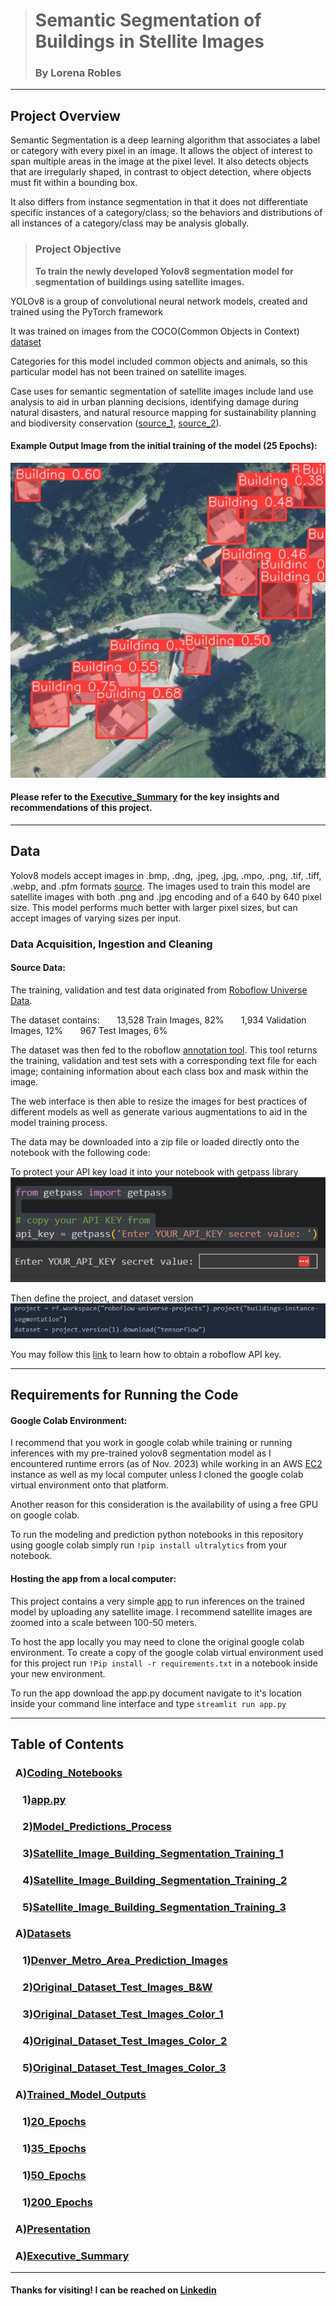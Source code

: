 ># Semantic Segmentation of Buildings in Stellite Images
>### By Lorena Robles
---

## Project Overview

Semantic Segmentation is a deep learning algorithm that associates a label or category with every pixel in an image.
It allows the object of interest to span multiple areas in the image at the pixel level. It also detects objects that are irregularly shaped, in contrast to object detection, where objects must fit within a bounding box. 

It also differs from instance segmentation in that it does not differentiate specific instances of a category/class; so the behaviors and distributions of all instances of a category/class may be analysis globally. 

>### Project Objective
>
>**To train the newly developed Yolov8 segmentation model for segmentation of buildings using satellite images.** 

YOLOv8 is a group of convolutional neural network models, created and trained using the PyTorch framework

It was trained on images from the COCO(Common Objects in Context) [dataset](https://tech.amikelive.com/node-718/what-object-categories-labels-are-in-coco-dataset/)

Categories for this model included common objects and animals, so this particular model has not been trained on satellite images. 

Case uses for semantic segmentation of satellite images include land use analysis to aid in urban planning decisions, identifying damage during natural disasters, and natural resource mapping for sustainability planning and biodiversity conservation ([source_1](https://keymakr.com/blog/semantic-segmentation-uses-and-applications/), [source_2](https://www.pnas.org/doi/10.1073/pnas.2109217118)).

#### Example Output Image from the initial training of the model (25 Epochs):
<img src="./Presentation/Presentation Images/Readme_Image (1).jpg"/>

#### Please refer to the [Executive_Summary](Executive_Summary.md) for the key insights and recommendations of this project. 
---

## Data
Yolov8 models accept images in .bmp, .dng, .jpeg, .jpg, .mpo, .png, .tif, .tiff, .webp, and .pfm formats [source](https://docs.ultralytics.com/modes/predict/#images). The images used to train this model are satellite images with both .png and .jpg encoding and of a 640 by 640 pixel size. This model performs much better with larger pixel sizes, but can accept images of varying sizes per input. 

### Data Acquisition, Ingestion and Cleaning 

#### Source Data:
The training, validation and test data originated from [Roboflow Universe Data](https://universe.roboflow.com/roboflow-universe-projects/buildings-instance-segmentation/dataset/2). 

The dataset contains:
&nbsp;&nbsp;&nbsp;&nbsp;&nbsp; 13,528 Train Images, 82%
&nbsp;&nbsp;&nbsp;&nbsp;&nbsp; 1,934 Validation Images, 12%
&nbsp;&nbsp;&nbsp;&nbsp;&nbsp; 967 Test Images, 6%

The dataset was then fed to the roboflow [annotation tool](https://roboflow.com/annotate). This tool returns the training, validation and test sets with a corresponding text file for each image; containing information about each class box and mask within the image.

The web interface is then able to resize the images for best practices of different models as well as generate various augmentations to aid in the model training process. 

The data may be downloaded into a zip file or loaded directly onto the notebook with the following code:

To protect your API key load it into your notebook with getpass library
<img src="./Presentation/Presentation Images/Loading_Roboflow_Key.png">

Then define the project, and dataset version
<img src="./Presentation/Presentation Images/code_to_grab_data.png">

You may follow this [link](https://docs.roboflow.com/api-reference/authentication) to learn how to obtain a roboflow API key. 

---

## Requirements for Running the Code

#### Google Colab Environment:

I recommend that you work in google colab while training or running inferences with my pre-trained yolov8 segmentation model as I encountered runtime errors (as of Nov. 2023) while working in an AWS [EC2](https://aws.amazon.com/ec2/instance-types/) instance as well as my local computer unless I cloned the google colab virtual environment onto that platform.

Another reason for this consideration is the availability of using a free GPU on google colab. 

To run the modeling and prediction python notebooks in this repository using google colab simply run ```!pip install ultralytics``` from your notebook.


#### Hosting the app from a local computer:
This project contains a very simple [app](./Coding_Notebooks/app.py) to run inferences on the trained model by uploading any satellite image. I recommend satellite images are zoomed into a scale between 100-50 meters. 

To host the app locally you may need to clone the original google colab environment. To  create a copy of the google colab virtual environment used for this project run `!Pip install -r requirements.txt` in a notebook inside your new environment. 

To run the app download the app.py document navigate to it's location inside your command line interface and type `streamlit run app.py`


---
## Table of Contents
### &nbsp;&nbsp;A)[Coding_Notebooks](./Coding_Notebooks/)
### &nbsp;&nbsp;&nbsp;&nbsp;&nbsp;1)[app.py](./Coding_Notebooks/app.py)
### &nbsp;&nbsp;&nbsp;&nbsp;&nbsp;2)[Model_Predictions_Process](./Coding_Notebooks/Model_Predictions_Process.ipynb)
### &nbsp;&nbsp;&nbsp;&nbsp;&nbsp;3)[Satellite_Image_Building_Segmentation_Training_1](./Coding_Notebooks/Satellite_Image_Building_Segmentation_Training_1.ipynb)
### &nbsp;&nbsp;&nbsp;&nbsp;&nbsp;4)[Satellite_Image_Building_Segmentation_Training_2](./Coding_Notebooks/Satellite_Image_Building_Segmentation_Training_2.ipynb)
### &nbsp;&nbsp;&nbsp;&nbsp;&nbsp;5)[Satellite_Image_Building_Segmentation_Training_3]()
### &nbsp;&nbsp;A)[Datasets](./Datasets/)
### &nbsp;&nbsp;&nbsp;&nbsp;&nbsp;1)[Denver_Metro_Area_Prediction_Images](./Datasets/Denver_Metro_Area_Prediction_Images/)
### &nbsp;&nbsp;&nbsp;&nbsp;&nbsp;2)[Original_Dataset_Test_Images_B&W](./Datasets/Original_Dataset_Test_Images_B&W/)
### &nbsp;&nbsp;&nbsp;&nbsp;&nbsp;3)[Original_Dataset_Test_Images_Color_1](./Datasets/Original_Dataset_Test_Images_Color_1/)
### &nbsp;&nbsp;&nbsp;&nbsp;&nbsp;4)[Original_Dataset_Test_Images_Color_2](./Datasets/Original_Dataset_Test_Images_Color_2/)
### &nbsp;&nbsp;&nbsp;&nbsp;&nbsp;5)[Original_Dataset_Test_Images_Color_3](./Datasets/Original_Dataset_Test_Images_Color_3/)
### &nbsp;&nbsp;A)[Trained_Model_Outputs](./Trained_Model_Outputs/) 
### &nbsp;&nbsp;&nbsp;&nbsp;&nbsp;1)[20_Epochs](./Trained_Model_Outputs/20_epochs/)
### &nbsp;&nbsp;&nbsp;&nbsp;&nbsp;1)[35_Epochs](./Trained_Model_Outputs/35_epochs/)
### &nbsp;&nbsp;&nbsp;&nbsp;&nbsp;1)[50_Epochs](./Trained_Model_Outputs/50_epochs/)
### &nbsp;&nbsp;&nbsp;&nbsp;&nbsp;1)[200_Epochs]()
### &nbsp;&nbsp;A)[Presentation](./Presentation/) 
### &nbsp;&nbsp;A)[Executive_Summary](Executive_Summary.md)
---
#### Thanks for visiting! I can be reached on [Linkedin](https://www.linkedin.com/in/lroblesm/)